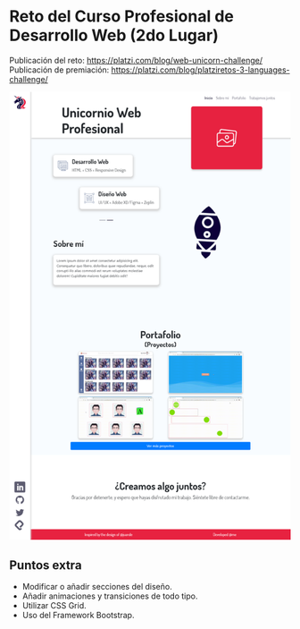 # Reto del Curso Profesional de Desarrollo Web (2do Lugar)

Publicación del reto: https://platzi.com/blog/web-unicorn-challenge/
</br>Publicación de premiación: https://platzi.com/blog/platziretos-3-languages-challenge/

<img src="/SitioUnicornioWebProfesional.png"/>

## Puntos extra

- Modificar o añadir secciones del diseño.
- Añadir animaciones y transiciones de todo tipo.
- Utilizar CSS Grid.
- Uso del Framework Bootstrap.

